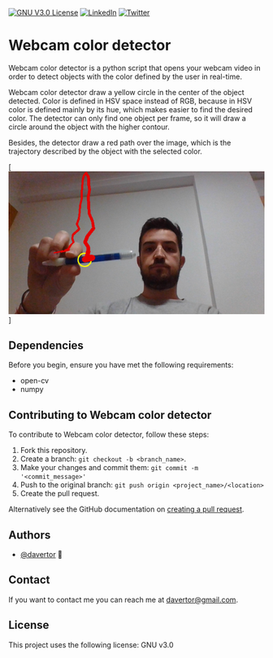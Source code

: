 
[![GNU V3.0 License][license-shield]][license-url]
[![LinkedIn][linkedin-shield]][linkedin-url]
[![Twitter][twitter-shield]][twitter-url]

# Webcam color detector
Webcam color detector is a python script that opens your webcam video in order to detect objects with the color defined by the user in real-time.

Webcam color detector draw a yellow circle in the center of the object detected. Color is defined in HSV space instead of RGB, because in HSV color is defined mainly by its hue, which makes easier to find the desired color. The detector can only find one object per frame, so it will draw a circle around the object with the higher contour.

Besides, the detector draw a red path over the image, which is the trajectory described by the object with the selected color. 

[![Product screenshot][product-screenshot]]

## Dependencies
Before you begin, ensure you have met the following requirements:
* open-cv
* numpy

## Contributing to Webcam color detector
To contribute to Webcam color detector, follow these steps:
1. Fork this repository.
2. Create a branch: `git checkout -b <branch_name>`.
3. Make your changes and commit them: `git commit -m '<commit_message>'`
4. Push to the original branch: `git push origin <project_name>/<location>`
5. Create the pull request.

Alternatively see the GitHub documentation on [creating a pull request](https://help.github.com/en/github/collaborating-with-issues-and-pull-requests/creating-a-pull-request).

## Authors
* [@davertor](https://github.com/davertor) 📖

## Contact
If you want to contact me you can reach me at davertor@gmail.com.

## License
This project uses the following license: GNU v3.0


<!-- MARKDOWN LINKS & IMAGES -->
<!-- https://www.markdownguide.org/basic-syntax/#reference-style-links -->
[license-shield]: https://img.shields.io/badge/License-GNU-brightgreen.svg?style=for-the-badge
[license-url]: https://github.com/davertor/webcam_color_detector/blob/master/LICENSE.txt
[linkedin-shield]: https://img.shields.io/badge/-LinkedIn-black.svg?style=for-the-badge&logo=linkedin&colorB=555
[linkedin-url]: https://linkedin.com/daniel-verdu-torres
[twitter-shield]: https://img.shields.io/badge/-Twitter-black.svg?style=for-the-badge&logo=twitter&colorB=555
[twitter-url]: https://twitter.com/davertor
[product-screenshot]: images/screenshot.png

